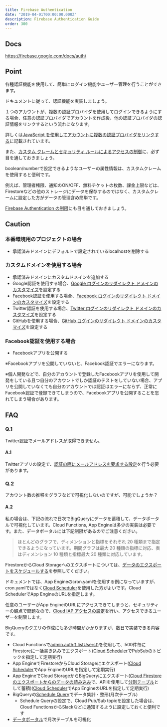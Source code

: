 ```yaml
---
title: Firebase Authentication
date: "2019-04-01T00:00:00.000Z"
description: Firebase Authentication Guide
order: 300
---
```


## Docs
https://firebase.google.com/docs/auth/

## Point

各種認証機能を使用して、簡単にログイン機能やユーザー管理を行うことができます。

ドキュメントに従って、認証機能を実装しましょう。

１つのアカウントが、複数の認証プロバイダを使用してログインできるようにする場合、任意の認証プロバイダでアカウントを作成後、他の認証プロバイダの認証情報をリンクするという流れになります。

詳しくは[JavaScript を使用してアカウントに複数の認証プロバイダをリンクする](https://firebase.google.com/docs/auth/web/account-linking)に記載されています。

また、[カスタム クレームとセキュリティ ルールによるアクセスの制御](https://firebase.google.com/docs/auth/admin/custom-claims)に、必ず目を通しておきましょう。

boolean/numberで設定できるようなユーザーの属性情報は、カスタムクレームを使用すると便利です。

例えば、管理者権限、通知のON/OFF、無料チケットの枚数、課金上限などは、Firestoreなどの他のストレージにデータを保存するのではなく、カスタムクレームに設定した方がデータの管理含め簡単です。

[Firebase Authentication の制限](https://firebase.google.com/docs/auth/limits)にも目を通しておきましょう。

## Caution

### 本番環境用のプロジェクトの場合

- 承認済みドメインにデフォルトで設定されているlocalhostを削除する

### カスタムドメインを使用する場合

- 承認済みドメインにカスタムドメインを追加する
- Google認証を使用する場合、[Google ログインのリダイレクト ドメインのカスタマイズ](https://firebase.google.com/docs/auth/web/google-signin)を設定する
- Facebook認証を使用する場合、[Facebook ログインのリダイレクト ドメインのカスタマイズ](https://firebase.google.com/docs/auth/web/facebook-login)を設定する
- Twitter認証を使用する場合、[Twitter ログインのリダイレクト ドメインのカスタマイズ](https://firebase.google.com/docs/auth/web/twitter-login)を設定する
- GitHubを使用する場合、[GitHub ログインのリダイレクト ドメインのカスタマイズ](https://firebase.google.com/docs/auth/web/github-auth)を設定する

### Facebook認証を使用する場合

- Facebookアプリを公開する

※Facebookアプリを公開していないと、Facebook認証でエラーになります。

※個人開発などで、自分のアカウントで登録したFacebookアプリを使用して開発をしている且つ自分のアカウントでしか認証のテストをしていない場合、アプリを公開していなくても自分のアカウントでは認証はエラーにならず、正常にFacebook認証で登録できてしまうので、Facebookアプリを公開することを忘れてしまう場合があります。

## FAQ

### Q.1
Twitter認証でメールアドレスが取得できません。

#### A.1
Twitterアプリの設定で、[認証の際にメールアドレスを要求する設定](https://developer.twitter.com/en/docs/basics/apps/guides/app-permissions.html)を行う必要があります。

### Q.2
アカウント数の推移をグラフなどで可視化しないのですが、可能でしょうか？

#### A.2

私の場合は、下記の流れで日次でBigQueryにデータを蓄積して、データポータルで可視化しています。Cloud Functions, App Engineは多少の実装は必要です。また、データポータルには下記制限があるのでご注意ください。
                                                                                         
> ほとんどのグラフで、ディメンションと指標をそれぞれ 20 種類まで指定できるようになっています。期間グラフは最大 20 種類の指標に対応、表はディメンション 10 種類と指標最大 20 種類に対応しています。

FirestoreからCloud Storageへのエクスポートについては、[データのエクスポートをスケジュールする](https://firebase.google.com/docs/firestore/solutions/schedule-export)を参照してください。

ドキュメントでは、App Engineのcron.yamlを使用する例になっていますが、cron.yamlではなく[Cloud Scheduler](https://cloud.google.com/scheduler/docs/creating)を使用した方がよいです。Cloud SchedulerでApp EngineのURLを指定します。

任意のユーザーがApp EngineのURLにアクセスできてしまうと、セキュリティーの観点で問題なので、[Cloud IAP アクセスの設定](https://cloud.google.com/iap/docs/app-engine-quickstart#iap-access)を行い、アクセスできるユーザーを制限します。

BigQueryのクエリの作成にも多少時間がかかりますが、数日で実装できる内容です。

- Cloud Functionsで[admin.auth().listUsers()](https://firebase.google.com/docs/reference/admin/node/admin.auth.Auth#listUsers)を使用して、500件毎にFirestoreに一括書き込みでエクスポート([Cloud Scheduler](https://cloud.google.com/scheduler/)でPubSubのトピックを指定して定期実行)
- App EngineでFirestoreからCloud Storageにエクスポート([Cloud Scheduler](https://cloud.google.com/scheduler/)でApp EngineのURLを指定して定期実行)
- App EngineでCloud StorageからBigQueryにエクスポート([Cloud Firestore のエクスポートからのデータの読み込み](https://cloud.google.com/bigquery/docs/loading-data-cloud-firestore)で、APIを使用して[分割テーブル](https://cloud.google.com/bigquery/docs/partitioned-tables#partitioned_tables)として蓄積)([Cloud Scheduler](https://cloud.google.com/scheduler/)でApp EngineのURLを指定して定期実行)
- BigQueryの[Schedule Query](https://cloud.google.com/bigquery/docs/scheduling-queries)でデータ集計・整形(月次テーブル)
  - Schedule Queryの設定で、Cloud Pub/Sub topicを設定した場合は、Cloud FunctionsからSlackなどに通知するように設定しておくと便利です
- [データポータル](https://datastudio.google.com/overview)で月次テーブルを可視化
